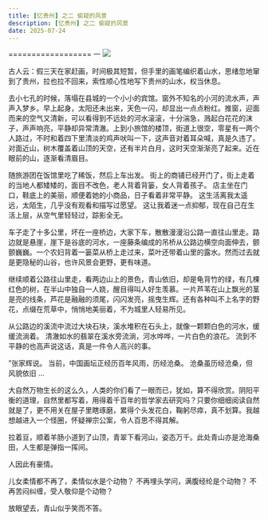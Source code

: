 ```yaml
---
title: [忆贵州] 之二 偷窥的风景 
description: [忆贵州] 之二 偷窥的风景 
date: 2025-07-24
---
```


==================
一
[![](/img/IMG_20240213_124542.jpg)](https://blogger.googleusercontent.com/img/b/R29vZ2xl/AVvXsEhlzz_sBsl-GfmqeRl7CpFghpb_q67lOAvFjT255bL-l6j07NGpbMfkXpLb0Gk13c_zQFTdRQfVjvYAmCIiPcRE4ycZS7w_NnLLNAeywUZCCqjDh3D0t6Cb91A1-wJA2Cl-JQ2VrKQIBOga3n0lhDvy43sgtf8Nrhbuq5vSgP7OpKa3Y1jsaAJ0ITBHhnZg/s4080/IMG_20240213_124542.jpg)

古人云：假三天在家赶画，时间极其短暂，但手里的画笔编织着山水，思绪忽地窜到了贵州，拉也拉不回来，索性顺心性地写下贵州的山水，权当休息。

去小七孔的时候，落塌在县城的一个小小的宾馆。窗外不知名的小河的流水声，声声入梦乡。早上起身，太阳还未出来，天色一闪，却显出一点点粉红。推窗，迎面而来的空气又清新，可以看得到不远处的河水滚滚，十分湍急，溅起白花花的沫子，声声响亮，平静却异常清澈。上到小旅馆的楼顶，街道上很空，零星有一两个人路过，不时和着四下里清淡的鸡声吠叫一下，这声音对着耳朵喊，真是久违了。对面近山，树木覆盖着山顶的天空，还有半片白月，这时天空渐渐亮了起来。近在眼前的山，逐渐看清眉目。

随旅游团在饭馆里吃了稀饭，然后上车出发。 街上的商铺已经开门了，街上走着的当地人都矮矮的，面目不改色，老人背着背篓，女人背着孩子。 店主坐在门口，鞋底上的美丽，顺便着她的小商品，日子看着非常平静。 这生活离我太遥远，太陌生，几乎没有观看和描写过愿望。 这让我着迷一点抑郁，现在自己在生活上层，从空气里轻轻过，踪影全无。

车子走了十多公里，坏在一座桥边，大家下车，散散漫漫沿公路一直往山里走。路边就是悬崖，崖下是谷底的河水，一座藤条编成的吊桥从公路边横空向面伸去，颤颤巍巍。一个农妇背着一篓菜从桥上走过来，菜叶还带着山里的露水。然而过去就是更隐秘的山谷，也许风景会更野，更有味道。

继续顺着公路往山里走，看两边山上的景色，青山依旧，却是龟背竹的绿，有几棵红色的树，在半山中独自一人娆，醒目得叫人好生羡慕。一片芦苇在山上飘光的茎是亮的线条，芦花是融融的须尾，闪闪发亮，摇曳生辉。还有各种叫不上名字的野花，点缀在荒草中，悄悄地美丽着，不为城里人轻易所见。

从公路边的溪流中流过大块石块，溪水堆积在石头上，就像一颗颗白色的河水，缓缓流淌着。 清澈如水的翡翠在溪水旁流淌，河水哗哗，一片白色的浪花。 流到不平静的也高声说这话，真是一件令人高兴的事。

”张家辉说。 当前，中国画坛正经历百年风雨，历经沧桑。 沧桑虽历经沧桑，但风貌依旧 ...

大自然万物生长的这么久，人类的你们看了一眼而已，犹如，算不得欣赏。阴阳平衡的道理，自然里都写着，用得着千百年的哲学家去研究吗？只要你细细阅读自然就是了，更不用关在屋子里瞎琢磨，累得个头发花白，鞠躬尽瘁，真不划算。我越想越进入一个怪圈，怀疑禅宗公案，令人百思不得其解。

拉着豆，顺着羊肠小道到了山顶，青翠下看河山，姿态万千。此处青山亦是沧海桑田，人生都是弹指一挥间。

人因此有豪情。

儿女柔情都不再了，柔情似水是个动物？
不再埋头学问，满腹经纶是个动物？
不再苦闷纠缠，受人敬仰是个动物？

放眼望去，青山似乎笑而不答。
